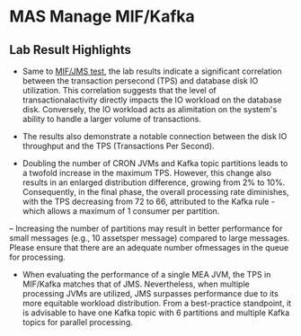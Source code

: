 # MAS Manage MIF/Kafka

## Lab Result Highlights

- Same to [MIF/JMS test](../mif-jms/bestpractice.md), the lab results indicate a significant correlation between the transaction persecond (TPS) and database disk IO utilization. This correlation suggests that the level of transactionalactivity directly impacts the IO workload on the database disk. Conversely, the IO workload acts as alimitation on the system's ability to handle a larger volume of transactions.

- The results also demonstrate a notable connection between the disk IO throughput and the TPS (Transactions Per Second).

- Doubling the number of CRON JVMs and Kafka topic partitions leads to a twofold increase in the maximum TPS. However, this change also results in an enlarged distribution difference, growing from 2% to 10%. Consequently, in the final phase, the overall processing rate diminishes, with the TPS decreasing from 72 to 66, attributed to the Kafka rule - which allows a maximum of 1 consumer per partition.

– Increasing the number of partitions may result in better performance for small messages (e.g., 10 assetsper message) compared to large messages. Please ensure that there are an adequate number ofmessages in the queue for processing.

- When evaluating the performance of a single MEA JVM, the TPS in MIF/Kafka matches that of JMS. Nevertheless, when multiple processing JVMs are utilized, JMS surpasses performance due to its more equitable workload distribution. From a best-practice standpoint, it is advisable to have one Kafka topic with 6 partitions and multiple Kafka topics for parallel processing.